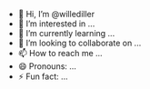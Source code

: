 - 👋 Hi, I’m @willediller
- 👀 I’m interested in ...
- 🌱 I’m currently learning ...
- 💞️ I’m looking to collaborate on ...
- 📫 How to reach me ...
- 😄 Pronouns: ...
- ⚡ Fun fact: ...

<!---
willediller/willediller is a ✨ special ✨ repository because its `README.md` (this file) appears on your GitHub profile.
You can click the Preview link to take a look at your changes.
--->
